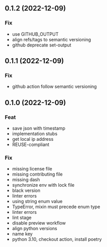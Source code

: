 ## 0.1.2 (2022-12-09)

### Fix

- use GITHUB_OUTPUT
- align refs/tags to semantic versioning
- github deprecate set-output

## 0.1.1 (2022-12-09)

### Fix

- github action follow semantic versioning

## 0.1.0 (2022-12-09)

### Feat

- save json with timestamp
- implementation stubs
- get local ip address
- REUSE-compliant

### Fix

- missing license file
- missing contributing file
- missing dash
- synchronize env with lock file
- black version
- linter errors
- using string enum value
- TypeError, mixin must precede enum type
- linter errors
- lint stage
- disable preview workflow
- align python versions
- name key
- python 3.10, checkout action, install poetry
